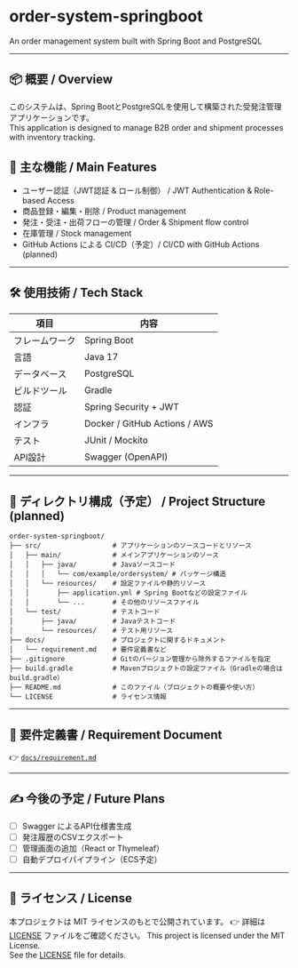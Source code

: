 # order-system-springboot
An order management system built with Spring Boot and PostgreSQL

---

## 📦 概要 / Overview

このシステムは、Spring BootとPostgreSQLを使用して構築された受発注管理アプリケーションです。  
This application is designed to manage B2B order and shipment processes with inventory tracking.

## 🚀 主な機能 / Main Features

- ユーザー認証（JWT認証 & ロール制御） / JWT Authentication & Role-based Access
- 商品登録・編集・削除 / Product management
- 発注・受注・出荷フローの管理 / Order & Shipment flow control
- 在庫管理 / Stock management
- GitHub Actions による CI/CD（予定）/ CI/CD with GitHub Actions (planned)

---

## 🛠️ 使用技術 / Tech Stack

| 項目         | 内容                            |
|--------------|---------------------------------|
| フレームワーク | Spring Boot                     |
| 言語         | Java 17                         |
| データベース | PostgreSQL                      |
| ビルドツール | Gradle                          |
| 認証         | Spring Security + JWT           |
| インフラ     | Docker / GitHub Actions / AWS   |
| テスト       | JUnit / Mockito                 |
| API設計      | Swagger (OpenAPI)               |

---

## 📁 ディレクトリ構成（予定） / Project Structure (planned)
```
order-system-springboot/  
├── src/                  # アプリケーションのソースコードとリソース
│   ├── main/             # メインアプリケーションのソース
│   │   ├── java/         # Javaソースコード
│   │   │   └── com/example/ordersystem/ # パッケージ構造
│   │   └── resources/    # 設定ファイルや静的リソース
│   │       ├── application.yml # Spring Bootなどの設定ファイル
│   │       └── ...       # その他のリソースファイル
│   └── test/             # テストコード
│       ├── java/         # Javaテストコード
│       └── resources/    # テスト用リソース
├── docs/                 # プロジェクトに関するドキュメント
│   └── requirement.md    # 要件定義書など
├── .gitignore            # Gitのバージョン管理から除外するファイルを指定
├── build.gradle          # Mavenプロジェクトの設定ファイル（Gradleの場合は build.gradle）
├── README.md             # このファイル（プロジェクトの概要や使い方）
└── LICENSE               # ライセンス情報
```
---

## 📄 要件定義書 / Requirement Document

👉 [`docs/requirement.md`](./docs/requirement.md)

---

## ✍️ 今後の予定 / Future Plans

- [ ] Swagger によるAPI仕様書生成
- [ ] 発注履歴のCSVエクスポート
- [ ] 管理画面の追加（React or Thymeleaf）
- [ ] 自動デプロイパイプライン（ECS予定）

---

## 📜 ライセンス / License
本プロジェクトは MIT ライセンスのもとで公開されています。
👉 詳細は [LICENSE](./LICENSE) ファイルをご確認ください。
This project is licensed under the MIT License.  
See the [LICENSE](./LICENSE) file for details.
